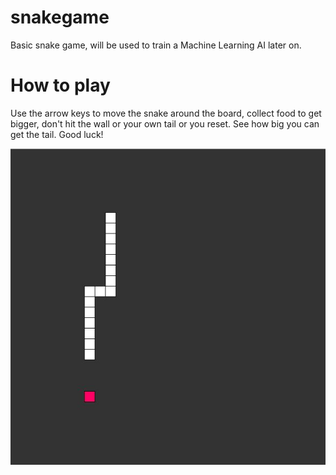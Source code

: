 # snakegame
Basic snake game, will be used to train a Machine Learning AI later on.

# How to play

Use the arrow keys to move the snake around the board, collect food to get bigger, don't hit the wall or your own tail or you reset. See how big you can get the tail. Good luck!

![alt text](./assets/images/snake.jpg "Snake game in action")